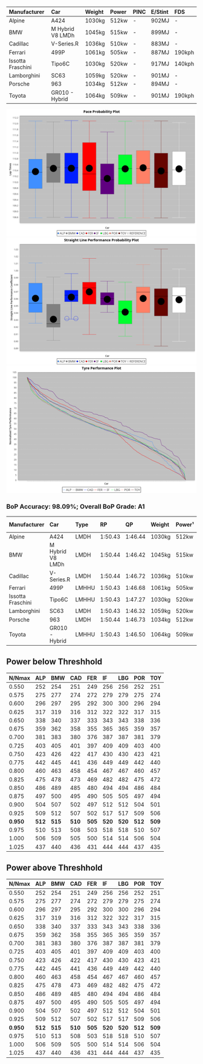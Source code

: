 |Manufacturer|Car|Weight|Power|PINC|E/Stint|FDS|
|:-|:-|:-|:-|:-|:-|:-|
|Alpine|A424|1030kg|512kw|-|902MJ|-|
|BMW|M Hybrid V8 LMDh|1045kg|515kw|-|899MJ|-|
|Cadillac|V-Series.R|1036kg|510kw|-|883MJ|-|
|Ferrari|499P|1061kg|505kw|-|887MJ|190kph|
|Issotta Fraschini|Tipo6C|1030kg|520kw|-|917MJ|140kph|
|Lamborghini|SC63|1059kg|520kw|-|901MJ|-|
|Porsche|963|1034kg|512kw|-|894MJ|-|
|Toyota|GR010 - Hybrid|1064kg|509kw|-|901MJ|190kph|

![PACECHART](./IMG/AUTO.png)
![STRAIGHTLINEPERFORMANCECHART](./IMG/AUTO_sp.png)
![TYREPERFORMANCECHART](./IMG/AUTO_tw.png)

### BoP Accuracy: 98.09%; Overall BoP Grade: A1
|Manufacturer|Car|Type|RP|QP|Weight|Power¹|Threshhold|PINC|Power²|E/Stint|AVG Vmax|FDS|RDLC|L/Stint|BOP-Grade|ModelAccuracy|ModelPoints|Match%|
|:-|:-|:-|:-|:-|:-|:-|:-|:-|:-|:-|:-|:-|:-|:-|:-|:-|:-|:-|
|Alpine|A424|LMDH|1:50.43|1:46.44|1030kg|512kw|210.0kph|-|512kw|902MJ|286.33kph|-|1.03|33|~A1|81.46%|523|100.00%|
|BMW|M Hybrid V8 LMDh|LMDH|1:50.44|1:46.42|1045kg|515kw|210.0kph|-|515kw|899MJ|281.57kph|-|1.02|33|~A1|98.60%|1690|100.00%|
|Cadillac|V-Series.R|LMDH|1:50.44|1:46.72|1036kg|510kw|210.0kph|-|510kw|883MJ|285.49kph|-|1.02|33|~A1|98.38%|1765|96.61%|
|Ferrari|499P|LMHHU|1:50.43|1:46.68|1061kg|505kw|210.0kph|-|505kw|887MJ|286.14kph|190kph|1.03|33|~A1|92.24%|2247|100.00%|
|Issotta Fraschini|Tipo6C|LMHHU|1:50.43|1:47.27|1030kg|520kw|210.0kph|-|520kw|917MJ|286.68kph|140kph|1.08|33|+A2|66.67%|96|92.41%|
|Lamborghini|SC63|LMDH|1:50.43|1:46.32|1059kg|520kw|210.0kph|-|520kw|901MJ|282.99kph|-|1.03|33|~A1|96.77%|419|95.67%|
|Porsche|963|LMDH|1:50.44|1:46.73|1034kg|512kw|210.0kph|-|512kw|894MJ|286.17kph|-|1.02|33|~A1|96.81%|5438|100.00%|
|Toyota|GR010 - Hybrid|LMHHU|1:50.43|1:46.50|1064kg|509kw|210.0kph|-|509kw|901MJ|284.31kph|190kph|1.03|33|~A1|86.04%|1751|100.00%|

## Power below Threshhold
|N/Nmax|ALP|BMW|CAD|FER|IF|LBG|POR|TOY|
|:-|:-|:-|:-|:-|:-|:-|:-|:-|
|0.550|252|254|251|249|256|256|252|251|
|0.575|275|277|274|272|279|279|275|274|
|0.600|296|297|295|292|300|300|296|294|
|0.625|317|319|316|312|322|322|317|315|
|0.650|338|340|337|333|343|343|338|336|
|0.675|359|362|358|355|365|365|359|357|
|0.700|381|383|380|376|387|387|381|379|
|0.725|403|405|401|397|409|409|403|400|
|0.750|423|426|422|417|430|430|423|421|
|0.775|442|445|441|436|449|449|442|440|
|0.800|460|463|458|454|467|467|460|457|
|0.825|475|478|473|469|482|482|475|472|
|0.850|486|489|485|480|494|494|486|484|
|0.875|497|500|495|490|505|505|497|494|
|0.900|504|507|502|497|512|512|504|501|
|0.925|509|512|507|502|517|517|509|506|
|**0.950**|**512**|**515**|**510**|**505**|**520**|**520**|**512**|**509**|
|0.975|510|513|508|503|518|518|510|507|
|1.000|506|509|505|500|514|514|506|504|
|1.025|437|440|436|431|444|444|437|435|

## Power above Threshhold
|N/Nmax|ALP|BMW|CAD|FER|IF|LBG|POR|TOY|
|:-|:-|:-|:-|:-|:-|:-|:-|:-|
|0.550|252|254|251|249|256|256|252|251|
|0.575|275|277|274|272|279|279|275|274|
|0.600|296|297|295|292|300|300|296|294|
|0.625|317|319|316|312|322|322|317|315|
|0.650|338|340|337|333|343|343|338|336|
|0.675|359|362|358|355|365|365|359|357|
|0.700|381|383|380|376|387|387|381|379|
|0.725|403|405|401|397|409|409|403|400|
|0.750|423|426|422|417|430|430|423|421|
|0.775|442|445|441|436|449|449|442|440|
|0.800|460|463|458|454|467|467|460|457|
|0.825|475|478|473|469|482|482|475|472|
|0.850|486|489|485|480|494|494|486|484|
|0.875|497|500|495|490|505|505|497|494|
|0.900|504|507|502|497|512|512|504|501|
|0.925|509|512|507|502|517|517|509|506|
|**0.950**|**512**|**515**|**510**|**505**|**520**|**520**|**512**|**509**|
|0.975|510|513|508|503|518|518|510|507|
|1.000|506|509|505|500|514|514|506|504|
|1.025|437|440|436|431|444|444|437|435|
